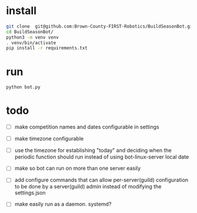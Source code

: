 # install
```bash
git clone  git@github.com:Brown-County-FIRST-Robotics/BuildSeasonBot.git
cd BuildSeasonBot/
python3 -m venv venv
. venv/bin/activate
pip install -r requirements.txt
```
# run
```bash
python bot.py 
```

# todo
- [ ] make competition names and dates configurable in settings
- [ ] make timezone configurable 
- [ ] use the timezone for establishing "today" and deciding when the periodic function should run instead of using bot-linux-server local date
- [ ] make so bot can run on more than one server easily
- [ ] add configure commands that can allow per-server(guild) configuration to be done by a server(guild) admin instead of modifying the settings.json
- [ ] make easily run as a daemon.  systemd?

